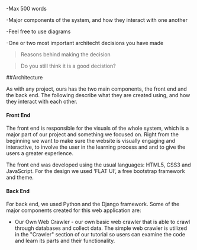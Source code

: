 -Max 500 words

-Major components of the system, and how they interact with one another

-Feel free to use diagrams

-One or two most important architecht decisions you have made

>Reasons behind making the decision

>Do you still think it is a good decistion?

##Architecture 
    
As with any project, ours has the two main components, the front end and the back end. The following describe what they are created using, and how they interact with each other.

#### Front End

The front end is responsible for the visuals of the whole system, which is a major part of our project and something we focused on. Right from the beginning we want to make sure the website is visually engaging and interactive, to involve the user in the learning process and and to give the users a greater experience.

The front end was developed using the usual languages: HTML5, CSS3 and JavaScript. For the design we used ‘FLAT UI’, a free bootstrap framework and theme. 

#### Back End 

For back end, we used Python and the Django framework. Some of the major components created for this web application are: 
* Our Own Web Crawler - our own basic web crawler  that is able to crawl through databases and collect data. The simple web crawler is utilized in the "Crawler" section of our tutorial so users can examine the code and learn its parts and their functionality.
